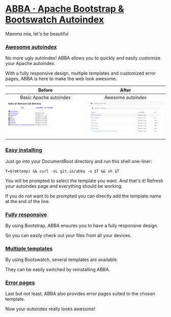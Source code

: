 # [ABBA &middot; Apache Bootstrap & Bootswatch Autoindex][abba]
Mamma mia, let's be beautiful

### [Awesome autoindex][awesome-autoindex]
No more ugly autoindex! ABBA allows you to quickly and easily customize your Apache autoindex.

With a fully responsive design, multiple templates and customized error pages, ABBA is here to make the web look awesome.

Before | After
:---: | :---:
Basic Apache autoindex | Awesome autoindex
![Basic Apache autoindex](/examples/autoindex.png?raw=true "Basic Apache autoindex") | ![Awesome autoindex](/examples/default.png?raw=true "Awesome autoindex")

### [Easy installing][easy-installing]
Just go into your DocumentRoot directory and run this shell one-liner:

    T=$(mktemp) && curl -sL git.io/abba -o $T && sh $T

You will be prompted to select the template you want. And that's it! Refresh your autoindex page and everything should be working.

If you do not want to be prompted you can directly add the template name at the end of the line.

### [Fully responsive][fully-responsive]
By using Bootstrap, ABBA ensures you to have a fully responsive design.

So you can easily check out your files from all your devices.

### [Multiple templates][multiple-templates]
By using Bootswatch, several templates are available.

They can be easily switched by reinstalling ABBA.

### [Error pages][error-pages]
Last but not least, ABBA also provides error pages suited to the chosen template.

Now your autoindex really looks awesome!

[abba]: https://abba.jmldev.net
[awesome-autoindex]: https://abba.jmldev.net#awesome-autoindex
[easy-installing]: https://abba.jmldev.net#easy-installing
[fully-responsive]: https://abba.jmldev.net#fully-responsive
[multiple-templates]: https://abba.jmldev.net#multiple-templates
[error-pages]: https://abba.jmldev.net#error-pages
